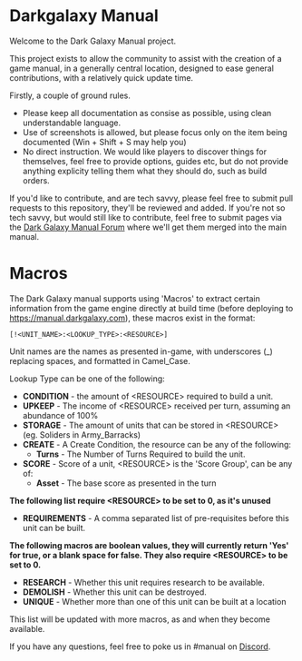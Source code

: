 # Darkgalaxy Manual
Welcome to the Dark Galaxy Manual project.

This project exists to allow the community to assist with the creation of a game manual, in a generally central location, designed to ease general contributions, with a relatively quick update time.

Firstly, a couple of ground rules.
* Please keep all documentation as consise as possible, using clean understandable language.
* Use of screenshots is allowed, but please focus only on the item being documented (Win + Shift + S may help you)
* No direct instruction. We would like players to discover things for themselves, feel free to provide options, guides etc, but do not provide anything explicity telling them what they should do, such as build orders.

If you'd like to contribute, and are tech savvy, please feel free to submit pull requests to this repository, they'll be reviewed and added. If you're not so tech savvy, but would still like to contribute, feel free to submit pages via the [Dark Galaxy Manual Forum](https://forums.darkgalaxy.com/c/community-contributions/manual) where we'll get them merged into the main manual.

# Macros

The Dark Galaxy manual supports using 'Macros' to extract certain information from the game engine directly at build time (before deploying to https://manual.darkgalaxy.com), these macros exist in the format:

`[!<UNIT_NAME>:<LOOKUP_TYPE>:<RESOURCE>]`
  
Unit names are the names as presented in-game, with underscores (\_) replacing spaces, and formatted in Camel_Case.

Lookup Type can be one of the following:
  * **CONDITION** - the amount of \<RESOURCE\> required to build a unit.
  * **UPKEEP** - The income of \<RESOURCE\> received per turn, assuming an abundance of 100%
  * **STORAGE** - The amount of units that can be stored in \<RESOURCE\> (eg. Soliders in Army_Barracks)
  * **CREATE** - A Create Condition, the resource can be any of the following:
    * **Turns** - The Number of Turns Required to build the unit.
  * **SCORE**  - Score of a unit, \<RESOURCE\> is the 'Score Group', can be any of:
    * **Asset** - The base score as presented in the turn
  
**The following list require \<RESOURCE\> to be set to 0, as it's unused**
  * **REQUIREMENTS** - A comma separated list of pre-requisites before this unit can be built.
  
**The following macros are boolean values, they will currently return 'Yes' for true, or a blank space for false. They also require \<RESOURCE\> to be set to 0.**
  * **RESEARCH** - Whether this unit requires research to be available.
  * **DEMOLISH** - Whether this unit can be destroyed.
  * **UNIQUE** - Whether more than one of this unit can be built at a location
  
This list will be updated with more macros, as and when they become available.


If you have any questions, feel free to poke us in #manual on [Discord](https://discord.gg/rmsMdPM).
